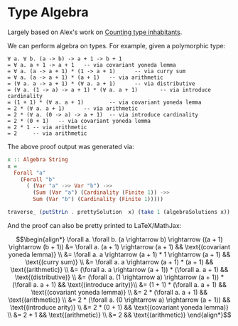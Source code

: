 # Type Algebra

Largely based on Alex's work on [Counting type inhabitants](https://alexknvl.com/posts/counting-type-inhabitants.html).

We can perform algebra on types. For example, given a polymorphic type:

```
∀ a. ∀ b. (a -> b) -> a + 1 -> b + 1
= ∀ a. a + 1 -> a + 1   -- via covariant yoneda lemma
= ∀ a. (a -> a + 1) * (1 -> a + 1)      -- via curry sum
= ∀ a. (a -> a + 1) * (a + 1)   -- via arithmetic
= (∀ a. a -> a + 1) * (∀ a. a + 1)      -- via distributive
= (∀ a. (1 -> a) -> a + 1) * (∀ a. a + 1)       -- via introduce cardinality
= (1 + 1) * (∀ a. a + 1)        -- via covariant yoneda lemma
= 2 * (∀ a. a + 1)      -- via arithmetic
= 2 * (∀ a. (0 -> a) -> a + 1)  -- via introduce cardinality
= 2 * (0 + 1)   -- via covariant yoneda lemma
= 2 * 1 -- via arithmetic
= 2     -- via arithmetic
```

The above proof output was generated via:

```haskell
x :: Algebra String
x =
  Forall "a"
    (Forall "b"
      ( (Var "a" ->> Var "b") ->>
        (Sum (Var "a") (Cardinality (Finite 1)) ->>
        Sum (Var "b") (Cardinality (Finite 1)))))

traverse_ (putStrLn . prettySolution  x) (take 1 (algebraSolutions x))
```

And the proof can also be pretty printed to LaTeX/MathJax:

```math
\begin{align*}
\forall a. \forall b. (a \rightarrow b) \rightarrow ((a + 1) \rightarrow (b + 1)) &= \forall a. (a + 1) \rightarrow (a + 1) && \text{(covariant yoneda lemma)}
\\
&= \forall a. a \rightarrow (a + 1) * 1 \rightarrow (a + 1) && \text{(curry sum)}
\\
&= \forall a. a \rightarrow (a + 1) * (a + 1) && \text{(arithmetic)}
\\
&= (\forall a. a \rightarrow (a + 1)) * (\forall a. a + 1) && \text{(distributive)}
\\
&= (\forall a. (1 \rightarrow a) \rightarrow (a + 1)) * (\forall a. a + 1) && \text{(introduce arity)}\\
&= (1 + 1) * (\forall a. a + 1) && \text{(covariant yoneda lemma)}
\\
&= 2 * (\forall a. a + 1) && \text{(arithmetic)}
\\
&= 2 * (\forall a. (0 \rightarrow a) \rightarrow (a + 1)) && \text{(introduce arity)}
\\
&= 2 * (0 + 1) && \text{(covariant yoneda lemma)}
\\
&= 2 * 1 && \text{(arithmetic)}
\\
&= 2 && \text{(arithmetic)}
\end{align*}
```
